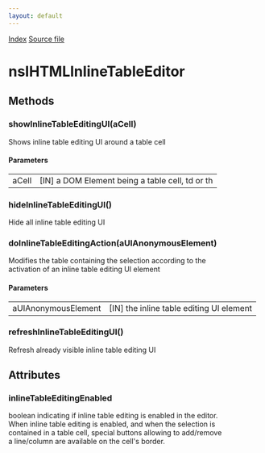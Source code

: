 ```yaml
---
layout: default
---
```

<div id='links'><a href="../index.html">Index</a>
<a href="http://dxr.mozilla.org/mozilla-central/source/editor/nsIHTMLInlineTableEditor.idl">Source file</a>
</div>

# nsIHTMLInlineTableEditor #

## Methods ##

### showInlineTableEditingUI(aCell) ###
  
Shows inline table editing UI around a table cell  
  

#### Parameters ####

<table>

<tr>
<td>aCell</td>
<td>[IN] a DOM Element being a table cell, td or th  
</td>
</tr>

</table>

### hideInlineTableEditingUI() ###
  
Hide all inline table editing UI  
  

### doInlineTableEditingAction(aUIAnonymousElement) ###
  
Modifies the table containing the selection according to the  
activation of an inline table editing UI element  
  

#### Parameters ####

<table>

<tr>
<td>aUIAnonymousElement</td>
<td>[IN] the inline table editing UI element  
</td>
</tr>

</table>

### refreshInlineTableEditingUI() ###
  
Refresh already visible inline table editing UI  
  

## Attributes ##

### inlineTableEditingEnabled ###
  
boolean indicating if inline table editing is enabled in the editor.  
When inline table editing is enabled, and when the selection is  
contained in a table cell, special buttons allowing to add/remove  
a line/column are available on the cell's border.  
  
